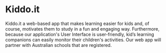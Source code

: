 # Kiddo.it
Kiddo.it a web-based app that makes learning easier for kids and, of course, motivates them to study in a fun and engaging way. Furthermore, because our application's User Interface is user-friendly, kid’s learning companions can easily monitor their children's activities. Our web app will partner with Australian schools that are registered.
